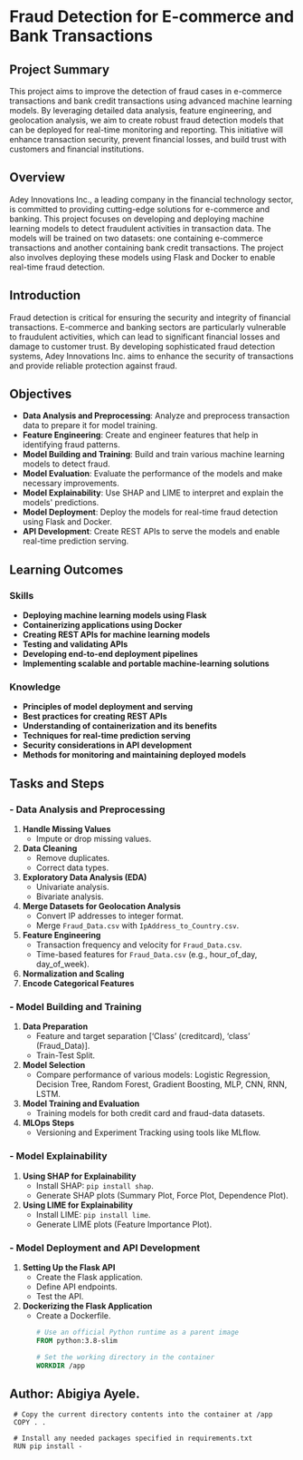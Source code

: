 # Fraud Detection for E-commerce and Bank Transactions

## Project Summary
This project aims to improve the detection of fraud cases in e-commerce transactions and bank credit transactions using advanced machine learning models. By leveraging detailed data analysis, feature engineering, and geolocation analysis, we aim to create robust fraud detection models that can be deployed for real-time monitoring and reporting. This initiative will enhance transaction security, prevent financial losses, and build trust with customers and financial institutions.

## Overview
Adey Innovations Inc., a leading company in the financial technology sector, is committed to providing cutting-edge solutions for e-commerce and banking. This project focuses on developing and deploying machine learning models to detect fraudulent activities in transaction data. The models will be trained on two datasets: one containing e-commerce transactions and another containing bank credit transactions. The project also involves deploying these models using Flask and Docker to enable real-time fraud detection.

## Introduction
Fraud detection is critical for ensuring the security and integrity of financial transactions. E-commerce and banking sectors are particularly vulnerable to fraudulent activities, which can lead to significant financial losses and damage to customer trust. By developing sophisticated fraud detection systems, Adey Innovations Inc. aims to enhance the security of transactions and provide reliable protection against fraud.

## Objectives
- **Data Analysis and Preprocessing**: Analyze and preprocess transaction data to prepare it for model training.
- **Feature Engineering**: Create and engineer features that help in identifying fraud patterns.
- **Model Building and Training**: Build and train various machine learning models to detect fraud.
- **Model Evaluation**: Evaluate the performance of the models and make necessary improvements.
- **Model Explainability**: Use SHAP and LIME to interpret and explain the models' predictions.
- **Model Deployment**: Deploy the models for real-time fraud detection using Flask and Docker.
- **API Development**: Create REST APIs to serve the models and enable real-time prediction serving.

## Learning Outcomes
### Skills
- **Deploying machine learning models using Flask**
- **Containerizing applications using Docker**
- **Creating REST APIs for machine learning models**
- **Testing and validating APIs**
- **Developing end-to-end deployment pipelines**
- **Implementing scalable and portable machine-learning solutions**

### Knowledge
- **Principles of model deployment and serving**
- **Best practices for creating REST APIs**
- **Understanding of containerization and its benefits**
- **Techniques for real-time prediction serving**
- **Security considerations in API development**
- **Methods for monitoring and maintaining deployed models**

## Tasks and Steps

###  - Data Analysis and Preprocessing
1. **Handle Missing Values**
   - Impute or drop missing values.
2. **Data Cleaning**
   - Remove duplicates.
   - Correct data types.
3. **Exploratory Data Analysis (EDA)**
   - Univariate analysis.
   - Bivariate analysis.
4. **Merge Datasets for Geolocation Analysis**
   - Convert IP addresses to integer format.
   - Merge `Fraud_Data.csv` with `IpAddress_to_Country.csv`.
5. **Feature Engineering**
   - Transaction frequency and velocity for `Fraud_Data.csv`.
   - Time-based features for `Fraud_Data.csv` (e.g., hour_of_day, day_of_week).
6. **Normalization and Scaling**
7. **Encode Categorical Features**

### - Model Building and Training
1. **Data Preparation**
   - Feature and target separation [‘Class’ (creditcard), ‘class’ (Fraud_Data)].
   - Train-Test Split.
2. **Model Selection**
   - Compare performance of various models: Logistic Regression, Decision Tree, Random Forest, Gradient Boosting, MLP, CNN, RNN, LSTM.
3. **Model Training and Evaluation**
   - Training models for both credit card and fraud-data datasets.
4. **MLOps Steps**
   - Versioning and Experiment Tracking using tools like MLflow.

###  - Model Explainability
1. **Using SHAP for Explainability**
   - Install SHAP: `pip install shap`.
   - Generate SHAP plots (Summary Plot, Force Plot, Dependence Plot).
2. **Using LIME for Explainability**
   - Install LIME: `pip install lime`.
   - Generate LIME plots (Feature Importance Plot).

### - Model Deployment and API Development
1. **Setting Up the Flask API**
   - Create the Flask application.
   - Define API endpoints.
   - Test the API.
2. **Dockerizing the Flask Application**
   - Create a Dockerfile.
     ```Dockerfile
     # Use an official Python runtime as a parent image
     FROM python:3.8-slim

     # Set the working directory in the container
     WORKDIR /app

## Author: Abigiya Ayele.
     

     # Copy the current directory contents into the container at /app
     COPY . .

     # Install any needed packages specified in requirements.txt
     RUN pip install -
